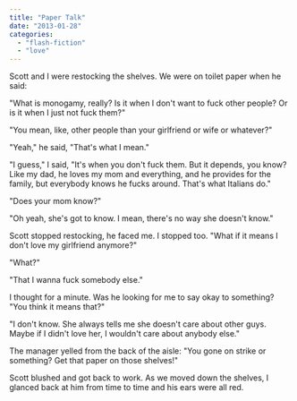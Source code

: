 ```yaml
---
title: "Paper Talk"
date: "2013-01-28"
categories: 
  - "flash-fiction"
  - "love"
---
```


Scott and I were restocking the shelves. We were on toilet paper when he said:

"What is monogamy, really? Is it when I don't want to fuck other people? Or is it when I just not fuck them?"

"You mean, like, other people than your girlfriend or wife or whatever?"

"Yeah," he said, "That's what I mean."

"I guess," I said, "It's when you don't fuck them. But it depends, you know? Like my dad, he loves my mom and everything, and he provides for the family, but everybody knows he fucks around. That's what Italians do."

"Does your mom know?"

"Oh yeah, she's got to know. I mean, there's no way she doesn't know."

Scott stopped restocking, he faced me. I stopped too. "What if it means I don't love my girlfriend anymore?"

"What?"

"That I wanna fuck somebody else."

I thought for a minute. Was he looking for me to say okay to something? "You think it means that?"

"I don't know. She always tells me she doesn't care about other guys. Maybe if I didn't love her, I wouldn't care about anybody else."

The manager yelled from the back of the aisle: "You gone on strike or something? Get that paper on those shelves!"

Scott blushed and got back to work. As we moved down the shelves, I glanced back at him from time to time and his ears were all red.
